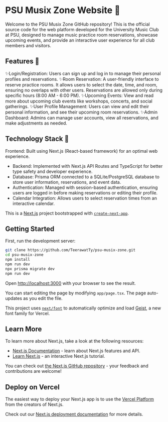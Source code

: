 # PSU Musix Zone Website 🎵
Welcome to the PSU Musix Zone GitHub repository! This is the official source code for the web platform developed for the University Music Club at PSU, designed to manage music practice room reservations, showcase upcoming events, and provide an interactive user experience for all club members and visitors.

## Features 🧩
✨Login/Registration: Users can sign up and log in to manage their personal profiles and reservations.
✨Room Reservation: A user-friendly interface to reserve practice rooms. It allows users to select the date, time, and room, ensuring no overlaps with other users. Reservations are allowed only during specific hours (8:00 AM - 6:00 PM).
✨Upcoming Events: View and read more about upcoming club events like workshops, concerts, and social gatherings.
✨User Profile Management: Users can view and edit their personal information, and see their upcoming room reservations.
✨Admin Dashboard: Admins can manage user accounts, view all reservations, and make adjustments as needed.

## Technology Stack 🤖
 Frontend: Built using Next.js (React-based framework) for an optimal web experience.
- Backend: Implemented with Next.js API Routes and TypeScript for better type safety and developer experience.
- Database: Prisma ORM connected to a SQLite/PostgreSQL database to store user information, reservations, and event data.
- Authentication: Managed with session-based authentication, ensuring users are logged in before making reservations or editing their profile.
- Calendar Integration: Allows users to select reservation times from an interactive calendar.


This is a [Next.js](https://nextjs.org) project bootstrapped with [`create-next-app`](https://nextjs.org/docs/app/api-reference/cli/create-next-app).

## Getting Started

First, run the development server:

```bash
git clone https://github.com/TeerawatTy/psu-musix-zone.git
cd psu-musix-zone
npm install
npm run dev
npx prisma migrate dev
npm run dev
```

Open [http://localhost:3000](http://localhost:3000) with your browser to see the result.

You can start editing the page by modifying `app/page.tsx`. The page auto-updates as you edit the file.

This project uses [`next/font`](https://nextjs.org/docs/app/building-your-application/optimizing/fonts) to automatically optimize and load [Geist](https://vercel.com/font), a new font family for Vercel.

## Learn More

To learn more about Next.js, take a look at the following resources:

- [Next.js Documentation](https://nextjs.org/docs) - learn about Next.js features and API.
- [Learn Next.js](https://nextjs.org/learn) - an interactive Next.js tutorial.

You can check out [the Next.js GitHub repository](https://github.com/vercel/next.js) - your feedback and contributions are welcome!

## Deploy on Vercel

The easiest way to deploy your Next.js app is to use the [Vercel Platform](https://vercel.com/new?utm_medium=default-template&filter=next.js&utm_source=create-next-app&utm_campaign=create-next-app-readme) from the creators of Next.js.

Check out our [Next.js deployment documentation](https://nextjs.org/docs/app/building-your-application/deploying) for more details.
